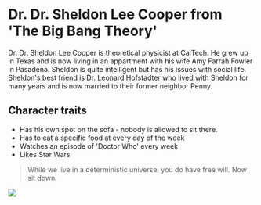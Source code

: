 # Dr. Dr. Sheldon Lee Cooper from 'The Big Bang Theory'

Dr. Dr. Sheldon Lee Cooper is theoretical physicist at CalTech.
He grew up in Texas and is now living in an appartment with his wife Amy Farrah Fowler in Pasadena.
Sheldon is quite intelligent but has his issues with social life.
Sheldon's best friend is Dr. Leonard Hofstadter who lived with Sheldon for many years and is now married to their former neighbor Penny.

## Character traits
* Has his own spot on the sofa - nobody is allowed to sit there.
* Has to eat a specific food at every day of the week
* Watches an episode of 'Doctor Who' every week
* Likes Star Wars



>While we live in a deterministic universe, you do have free will. Now sit down.

<img src = "https://static.kino.de/wp-content/uploads/2016/08/sheldon-cooper-rcm1024x0u.jpg"/>
